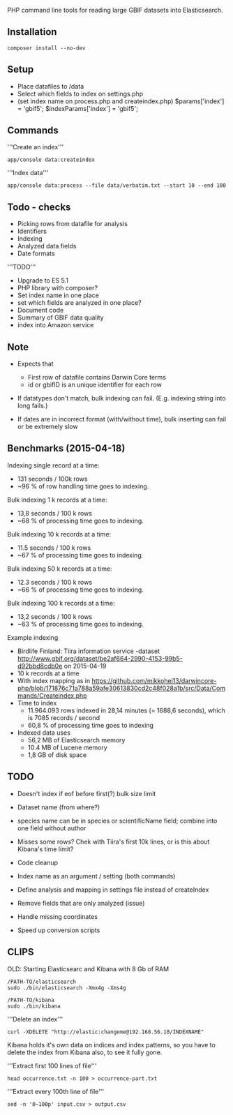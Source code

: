 
PHP command line tools for reading large GBIF datasets into Elasticsearch.

Installation
------------

	composer install --no-dev


Setup
------

- Place datafiles to /data
- Select which fields to index on settings.php
- (set index name on process.php and createindex.php)
	$params['index'] = 'gbif5';
	$indexParams['index']  = 'gbif5';

Commands
--------

'''Create an index'''
```
app/console data:createindex
```

'''Index data'''
```
app/console data:process --file data/verbatim.txt --start 10 --end 100

```

Todo - checks
-------------

- Picking rows from datafile for analysis
- Identifiers
- Indexing
- Analyzed data fields
- Date formats

'''TODO'''
- Upgrade to ES 5.1
- PHP library with composer?
- Set index name in one place
- set which fields are analyzed in one place?
- Document code
- Summary of GBIF data quality
- index into Amazon service


Note
----
- Expects that 
	- First row of datafile contains Darwin Core terms
	- id or gbifID is an unique identifier for each row

- If datatypes don't match, bulk indexing can fail. (E.g. indexing string into long fails.)
- If dates are in incorrect format (with/without time), bulk inserting can fail or be extremely slow

Benchmarks (2015-04-18)
-----------------------

Indexing single record at a time:
- 131 seconds / 100k rows
- ~96 % of row handling time goes to indexing.

Bulk indexing 1 k records at a time:
- 13,8 seconds / 100 k rows
- ~68 % of processing time goes to indexing.

Bulk indexing 10 k records at a time:
- 11.5 seconds / 100 k rows
- ~67 % of processing time goes to indexing.

Bulk indexing 50 k records at a time:
- 12.3 seconds / 100 k rows
- ~66 % of processing time goes to indexing.

Bulk indexing 100 k records at a time:
- 13,2 seconds / 100 k rows
- ~63 % of processing time goes to indexing.

Example indexing
- Birdlife Finland: Tiira information service -dataset http://www.gbif.org/dataset/be2af664-2990-4153-99b5-d92bbd8cdb0e on 2015-04-19 
- 10 k records at a time
- With index mapping as in https://github.com/mikkohei13/darwincore-php/blob/171876c71a788a59afe30613830cd2c48f028a1b/src/Data/Commands/Createindex.php
- Time to index
	- 11.964.093 rows indexed in 28,14 minutes (= 1688,6 seconds), which is 7085 records / second
	- 60,8 % of processing time goes to indexing
- Indexed data uses
	- 56,2 MB of Elasticsearch memory
	- 10.4 MB of Lucene memory
	- 1,8 GB of disk space

TODO
----
- Doesn't index if eof before first(?) bulk size limit
- Dataset name (from where?)
- species name can be in species or scientificName field; combine into one field without author
- Misses some rows? Chek with Tiira's first 10k lines, or is this about Kibana's time limit?
- Code cleanup

- Index name as an argument / setting (both commands)
- Define analysis and mapping in settings file instead of createIndex

- Remove fields that are only analyzed (issue)
- Handle missing coordinates
- Speed up conversion scripts


CLIPS
-----

OLD: Starting Elasticsearc and Kibana with 8 Gb of RAM

	/PATH-TO/elasticsearch
	sudo ./bin/elasticsearch -Xmx4g -Xms4g

	/PATH-TO/kibana
	sudo ./bin/kibana




'''Delete an index'''

	curl -XDELETE "http://elastic:changeme@192.168.56.10/INDEXNAME"

Kibana holds it's own data on indices and index patterns, so you have to delete the index from Kibana also, to see it fully gone.

'''Extract first 100 lines of file'''

	head occurrence.txt -n 100 > occurrence-part.txt

'''Extract every 100th line of file'''

	sed -n '0~100p' input.csv > output.csv


